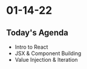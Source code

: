 # 01-14-22

## Today's Agenda
- Intro to React
- JSX & Component Building
- Value Injection & Iteration